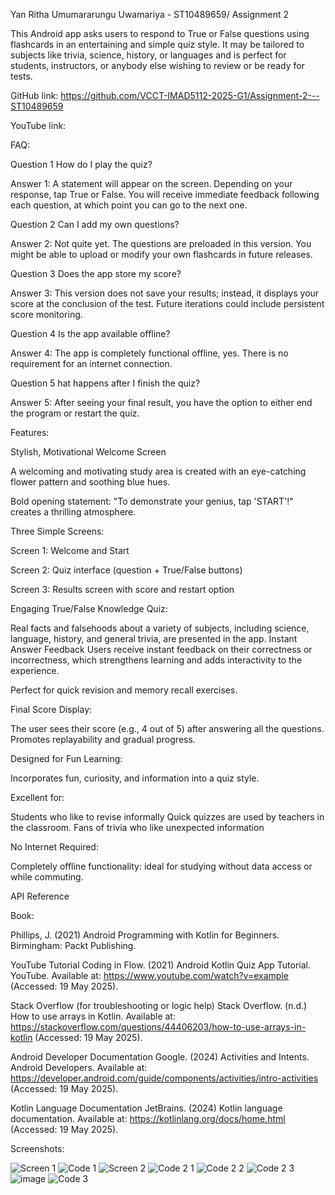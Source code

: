 Yan Ritha Umumararungu Uwamariya - ST10489659/ Assignment 2

This Android app asks users to respond to True or False questions using flashcards in an entertaining and simple quiz style. It may be tailored to subjects like trivia, science, history, or languages and is perfect for students, instructors, or anybody else wishing to review or be ready for tests.

GitHub link: https://github.com/VCCT-IMAD5112-2025-G1/Assignment-2---ST10489659 

YouTube link:

FAQ:

Question 1 How do I play the quiz?

Answer 1: A statement will appear on the screen. Depending on your response, tap True or False. You will receive immediate feedback following each question, at which point you can go to the next one.

Question 2 Can I add my own questions?

Answer 2: Not quite yet. The questions are preloaded in this version. You might be able to upload or modify your own flashcards in future releases.

Question 3 Does the app store my score?

Answer 3: This version does not save your results; instead, it displays your score at the conclusion of the test. Future iterations could include persistent score monitoring.

Question 4 Is the app available offline?

Answer 4: The app is completely functional offline, yes. There is no requirement for an internet connection.

Question 5 hat happens after I finish the quiz?

Answer 5: After seeing your final result, you have the option to either end the program or restart the quiz.

Features:

Stylish, Motivational Welcome Screen

A welcoming and motivating study area is created with an eye-catching flower pattern and soothing blue hues.

Bold opening statement: "To demonstrate your genius, tap 'START'!" creates a thrilling atmosphere.

Three Simple Screens:

Screen 1: Welcome and Start

Screen 2: Quiz interface (question + True/False buttons)

Screen 3: Results screen with score and restart option

Engaging True/False Knowledge Quiz:

Real facts and falsehoods about a variety of subjects, including science, language, history, and general trivia, are presented in the app.
Instant Answer Feedback
Users receive instant feedback on their correctness or incorrectness, which strengthens learning and adds interactivity to the experience.

Perfect for quick revision and memory recall exercises.

Final Score Display:

The user sees their score (e.g., 4 out of 5) after answering all the questions. Promotes replayability and gradual progress.

Designed for Fun Learning:

Incorporates fun, curiosity, and information into a quiz style.

Excellent for:

Students who like to revise informally
Quick quizzes are used by teachers in the classroom.
Fans of trivia who like unexpected information

No Internet Required:

Completely offline functionality: ideal for studying without data access or while commuting.

API Reference

Book:

Phillips, J. (2021) Android Programming with Kotlin for Beginners. Birmingham: Packt Publishing.

YouTube Tutorial
Coding in Flow. (2021) Android Kotlin Quiz App Tutorial. YouTube. Available at: https://www.youtube.com/watch?v=example (Accessed: 19 May 2025).

Stack Overflow (for troubleshooting or logic help)
Stack Overflow. (n.d.) How to use arrays in Kotlin. Available at: https://stackoverflow.com/questions/44406203/how-to-use-arrays-in-kotlin (Accessed: 19 May 2025).

Android Developer Documentation
Google. (2024) Activities and Intents. Android Developers. Available at: https://developer.android.com/guide/components/activities/intro-activities (Accessed: 19 May 2025).

Kotlin Language Documentation
JetBrains. (2024) Kotlin language documentation. Available at: https://kotlinlang.org/docs/home.html (Accessed: 19 May 2025).

Screenshots:

![Screen 1](https://github.com/user-attachments/assets/d1923d45-dba5-4aa0-a664-fa0592df813b)
![Code 1](https://github.com/user-attachments/assets/c5e073e5-6f65-4cf8-a650-1ef9950dd5cd)
![Screen 2](https://github.com/user-attachments/assets/7e831702-119a-439b-8d08-d2af71003a9f)
![Code 2 1](https://github.com/user-attachments/assets/66cee143-afce-4e72-987f-4f495f5e0988)
![Code 2 2](https://github.com/user-attachments/assets/6aa43d14-3b83-444e-b6b4-fcd930f6b8ca)
![Code 2 3](https://github.com/user-attachments/assets/295da2ac-861e-4794-a3fe-e867529bf436)
![image](https://github.com/user-attachments/assets/3d3a53c5-07b7-4b45-8cb3-4f09673c7ff2)
![Code 3](https://github.com/user-attachments/assets/6f87c474-ae00-46fa-86ef-f09d0eb443ae)








